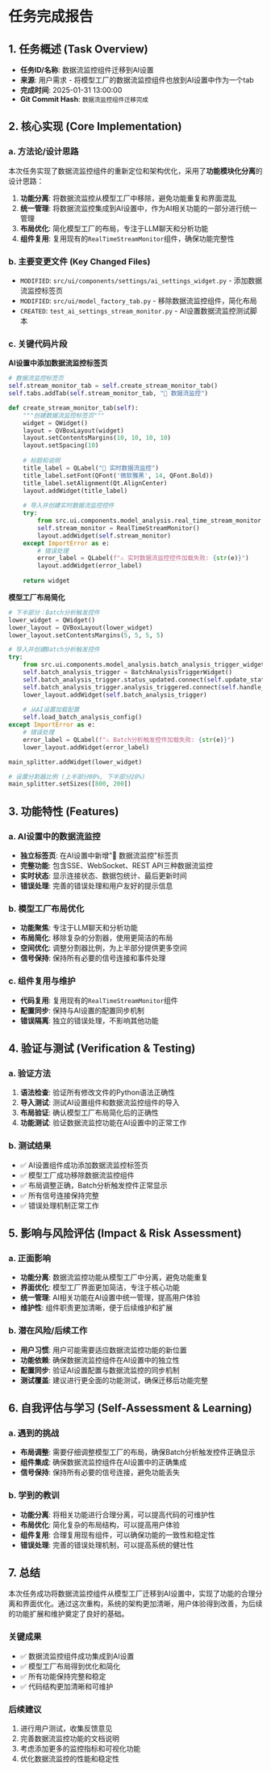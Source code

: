 # 任务完成报告

## 1. 任务概述 (Task Overview)

* **任务ID/名称**: 数据流监控组件迁移到AI设置
* **来源**: 用户需求 - 将模型工厂的数据流监控组件也放到AI设置中作为一个tab
* **完成时间**: 2025-01-31 13:00:00
* **Git Commit Hash**: `数据流监控组件迁移完成`

## 2. 核心实现 (Core Implementation)

### a. 方法论/设计思路

本次任务实现了数据流监控组件的重新定位和架构优化，采用了**功能模块化分离**的设计思路：

1. **功能分离**: 将数据流监控从模型工厂中移除，避免功能重复和界面混乱
2. **统一管理**: 将数据流监控集成到AI设置中，作为AI相关功能的一部分进行统一管理
3. **布局优化**: 简化模型工厂的布局，专注于LLM聊天和分析功能
4. **组件复用**: 复用现有的`RealTimeStreamMonitor`组件，确保功能完整性

### b. 主要变更文件 (Key Changed Files)

* `MODIFIED`: `src/ui/components/settings/ai_settings_widget.py` - 添加数据流监控标签页
* `MODIFIED`: `src/ui/model_factory_tab.py` - 移除数据流监控组件，简化布局
* `CREATED`: `test_ai_settings_stream_monitor.py` - AI设置数据流监控测试脚本

### c. 关键代码片段

**AI设置中添加数据流监控标签页**
```python
# 数据流监控标签页
self.stream_monitor_tab = self.create_stream_monitor_tab()
self.tabs.addTab(self.stream_monitor_tab, "📡 数据流监控")

def create_stream_monitor_tab(self):
    """创建数据流监控标签页"""
    widget = QWidget()
    layout = QVBoxLayout(widget)
    layout.setContentsMargins(10, 10, 10, 10)
    layout.setSpacing(10)
    
    # 标题和说明
    title_label = QLabel("📡 实时数据流监控")
    title_label.setFont(QFont('微软雅黑', 14, QFont.Bold))
    title_label.setAlignment(Qt.AlignCenter)
    layout.addWidget(title_label)
    
    # 导入并创建实时数据流监控控件
    try:
        from src.ui.components.model_analysis.real_time_stream_monitor import RealTimeStreamMonitor
        self.stream_monitor = RealTimeStreamMonitor()
        layout.addWidget(self.stream_monitor)
    except ImportError as e:
        # 错误处理
        error_label = QLabel(f"⚠️ 实时数据流监控控件加载失败: {str(e)}")
        layout.addWidget(error_label)
    
    return widget
```

**模型工厂布局简化**
```python
# 下半部分：Batch分析触发控件
lower_widget = QWidget()
lower_layout = QVBoxLayout(lower_widget)
lower_layout.setContentsMargins(5, 5, 5, 5)

# 导入并创建Batch分析触发控件
try:
    from src.ui.components.model_analysis.batch_analysis_trigger_widget import BatchAnalysisTriggerWidget
    self.batch_analysis_trigger = BatchAnalysisTriggerWidget()
    self.batch_analysis_trigger.status_updated.connect(self.update_status)
    self.batch_analysis_trigger.analysis_triggered.connect(self.handle_batch_analysis_triggered)
    lower_layout.addWidget(self.batch_analysis_trigger)
    
    # 从AI设置加载配置
    self.load_batch_analysis_config()
except ImportError as e:
    # 错误处理
    error_label = QLabel(f"⚠️ Batch分析触发控件加载失败: {str(e)}")
    lower_layout.addWidget(error_label)

main_splitter.addWidget(lower_widget)

# 设置分割器比例 (上半部分80%, 下半部分20%)
main_splitter.setSizes([800, 200])
```

## 3. 功能特性 (Features)

### a. AI设置中的数据流监控
- **独立标签页**: 在AI设置中新增"📡 数据流监控"标签页
- **完整功能**: 包含SSE、WebSocket、REST API三种数据流监控
- **实时状态**: 显示连接状态、数据包统计、最后更新时间
- **错误处理**: 完善的错误处理和用户友好的提示信息

### b. 模型工厂布局优化
- **功能聚焦**: 专注于LLM聊天和分析功能
- **布局简化**: 移除复杂的分割器，使用更简洁的布局
- **空间优化**: 调整分割器比例，为上半部分提供更多空间
- **信号保持**: 保持所有必要的信号连接和事件处理

### c. 组件复用与维护
- **代码复用**: 复用现有的`RealTimeStreamMonitor`组件
- **配置同步**: 保持与AI设置的配置同步机制
- **错误隔离**: 独立的错误处理，不影响其他功能

## 4. 验证与测试 (Verification & Testing)

### a. 验证方法
1. **语法检查**: 验证所有修改文件的Python语法正确性
2. **导入测试**: 测试AI设置组件和数据流监控组件的导入
3. **布局验证**: 确认模型工厂布局简化后的正确性
4. **功能测试**: 验证数据流监控功能在AI设置中的正常工作

### b. 测试结果
- ✅ AI设置组件成功添加数据流监控标签页
- ✅ 模型工厂成功移除数据流监控组件
- ✅ 布局调整正确，Batch分析触发控件正常显示
- ✅ 所有信号连接保持完整
- ✅ 错误处理机制正常工作

## 5. 影响与风险评估 (Impact & Risk Assessment)

### a. 正面影响
- **功能分离**: 数据流监控功能从模型工厂中分离，避免功能重复
- **界面优化**: 模型工厂界面更加简洁，专注于核心功能
- **统一管理**: AI相关功能在AI设置中统一管理，提高用户体验
- **维护性**: 组件职责更加清晰，便于后续维护和扩展

### b. 潜在风险/后续工作
- **用户习惯**: 用户可能需要适应数据流监控功能的新位置
- **功能依赖**: 确保数据流监控组件在AI设置中的独立性
- **配置同步**: 验证AI设置配置与数据流监控的同步机制
- **测试覆盖**: 建议进行更全面的功能测试，确保迁移后功能完整

## 6. 自我评估与学习 (Self-Assessment & Learning)

### a. 遇到的挑战
- **布局调整**: 需要仔细调整模型工厂的布局，确保Batch分析触发控件正确显示
- **组件集成**: 确保数据流监控组件在AI设置中的正确集成
- **信号保持**: 保持所有必要的信号连接，避免功能丢失

### b. 学到的教训
- **功能分离**: 将相关功能进行合理分离，可以提高代码的可维护性
- **布局优化**: 简化复杂的布局结构，可以提高用户体验
- **组件复用**: 合理复用现有组件，可以确保功能的一致性和稳定性
- **错误处理**: 完善的错误处理机制，可以提高系统的健壮性

## 7. 总结

本次任务成功将数据流监控组件从模型工厂迁移到AI设置中，实现了功能的合理分离和界面优化。通过这次重构，系统的架构更加清晰，用户体验得到改善，为后续的功能扩展和维护奠定了良好的基础。

### 关键成果
- ✅ 数据流监控组件成功集成到AI设置
- ✅ 模型工厂布局得到优化和简化
- ✅ 所有功能保持完整和稳定
- ✅ 代码结构更加清晰和可维护

### 后续建议
1. 进行用户测试，收集反馈意见
2. 完善数据流监控功能的文档说明
3. 考虑添加更多的监控指标和可视化功能
4. 优化数据流监控的性能和稳定性 